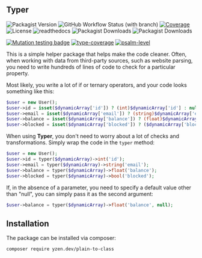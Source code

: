 ## Typer
![Packagist Version](https://img.shields.io/packagist/v/yzen.dev/typer?color=blue&label=version)
![GitHub Workflow Status (with branch)](https://img.shields.io/github/actions/workflow/status/yzen-dev/typer/tests.yml?branch=master)
[![Coverage](https://codecov.io/gh/yzen-dev/typer/branch/master/graph/badge.svg?token=QAO8STLPMI)](https://codecov.io/gh/yzen-dev/typer)
![License](https://img.shields.io/github/license/yzen-dev/typer)
![readthedocs](https://img.shields.io/readthedocs/typer)
![Packagist Downloads](https://img.shields.io/packagist/dm/yzen.dev/typer)
![Packagist Downloads](https://img.shields.io/packagist/dt/yzen.dev/typer)

[![Mutation testing badge](https://img.shields.io/endpoint?style=flat&url=https%3A%2F%2Fbadge-api.stryker-mutator.io%2Fgithub.com%2Fyzen-dev%2Ftyper%2Fmaster)](https://dashboard.stryker-mutator.io/reports/github.com/yzen-dev/typer/master)
[![type-coverage](https://shepherd.dev/github/yzen-dev/typer/coverage.svg)](https://shepherd.dev/github/yzen-dev/typer)
[![psalm-level](https://shepherd.dev/github/yzen-dev/typer/level.svg)](https://shepherd.dev/github/yzen-dev/typer)

This is a simple helper package that helps make the code cleaner. Often, when working with data from third-party sources, such as website parsing, you need to write hundreds of lines of code to check for a particular property.

Most likely, you write a lot of if or ternary operators, and your code looks something like this:
 ```php
$user = new User();
$user->id = isset($dynamicArray['id']) ? (int)$dynamicArray['id'] : null;
$user->email = isset($dynamicArray['email']) ? (string)$dynamicArray['email'] : null;
$user->balance = isset($dynamicArray['balance']) ? (float)$dynamicArray['balance'] : null;
$user->blocked = isset($dynamicArray['blocked']) ? ($dynamicArray['blocked'] === 'true' ? true : false) : null;
```

When using **Typer**, you don't need to worry about a lot of checks and transformations. Simply wrap the code in the `typer` method:

```php
$user = new User();
$user->id = typer($dynamicArray)->int('id');
$user->email = typer($dynamicArray)->string('email');
$user->balance = typer($dynamicArray)->float('balance');
$user->blocked = typer($dynamicArray)->bool('blocked');
```

If, in the absence of a parameter, you need to specify a default value other than "null", you can simply pass it as the second argument:
```php
$user->balance = typer($dynamicArray)->float('balance', null);
```
## **Installation**

The package can be installed via composer:

```
composer require yzen.dev/plain-to-class
```
